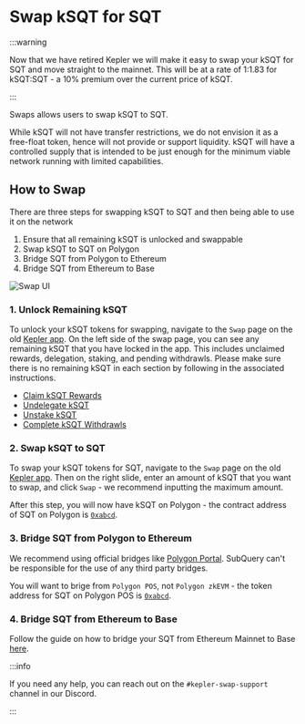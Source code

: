 # Swap kSQT for SQT

:::warning

Now that we have retired Kepler we will make it easy to swap your kSQT for SQT and move straight to the mainnet. This will be at a rate of 1:1.83 for kSQT:SQT - a 10% premium over the current price of kSQT.

:::

Swaps allows users to swap kSQT to SQT.

While kSQT will not have transfer restrictions, we do not envision it as a free-float token, hence will not provide or support liquidity. kSQT will have a controlled supply that is intended to be just enough for the minimum viable network running with limited capabilities.

## How to Swap

There are three steps for swapping kSQT to SQT and then being able to use it on the network

1. Ensure that all remaining kSQT is unlocked and swappable
2. Swap kSQT to SQT on Polygon
3. Bridge SQT from Polygon to Ethereum
4. Bridge SQT from Ethereum to Base

![Swap UI](/assets/img/network/swap.png)

### 1. Unlock Remaining kSQT

To unlock your kSQT tokens for swapping, navigate to the `Swap` page on the old [Kepler app](https://kepler.subquery.network). On the left side of the swap page, you can see any remaining kSQT that you have locked in the app. This includes unclaimed rewards, delegation, staking, and pending withdrawls. Please make sure there is no remaining kSQT in each section by following in the associated instructions.

- [Claim kSQT Rewards](../node_operators/rewards.md#claiming-rewards-by-eras)
- [Undelegate kSQT](../delegators/delegating.md#how-to-undelegate-from-an-indexer)
- [Unstake kSQT](../node_operators/rewards.md#staking)
- [Complete kSQT Withdrawls](../delegators/delegating.md#how-to-withdraw-undelegated-tokens)

### 2. Swap kSQT to SQT

To swap your kSQT tokens for SQT, navigate to the `Swap` page on the old [Kepler app](https://kepler.subquery.network). Then on the right slide, enter an amount of kSQT that you want to swap, and click `Swap` - we recommend inputting the maximum amount.

After this step, you will now have kSQT on Polygon - the contract address of SQT on Polygon is [`0xabcd`]().

### 3. Bridge SQT from Polygon to Ethereum

We recommend using official bridges like [Polygon Portal](https://portal.polygon.technology/). SubQuery can't be responsible for the use of any third party bridges.

You will want to brige from `Polygon POS`, not `Polygon zkEVM` - the token address for SQT on Polygon POS is [`0xabcd`]().

### 4. Bridge SQT from Ethereum to Base

Follow the guide on how to bridge your SQT from Ethereum Mainnet to Base [here](./token.md#bridging-tokens-from-base-to-ethereum-mainnet).

:::info

If you need any help, you can reach out on the `#kepler-swap-support` channel in our Discord.

:::
